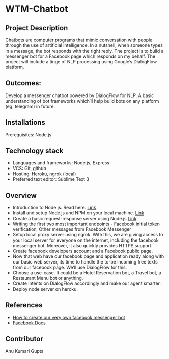 # WTM-Chatbot

## Project Description

Chatbots are computer programs that mimic conversation with people through the use of artificial intelligence. In a nutshell, when someone types in a message, the bot responds with the right reply. The project is to build a messenger bot for a Facebook page which responds on my behalf. The project will include a tinge of NLP processing using Google’s DialogFlow platform.

## Outcomes:

Develop a messenger chatbot powered by DialogFlow for NLP. A basic understanding of bot frameworks which’ll help build bots on any platform (eg. telegram) in future.

## Installations

Prerequisites: Node.js

## Technology stack

- Languages and frameworks: Node.js, Express
- VCS: Git, github
- Hosting: Heroku, ngrok (local)
- Preferred text editor: Sublime Text 3

## Overview

- Introduction to Node.js. Read here. [Link](https://codeburst.io/the-only-nodejs-introduction-youll-ever-need-d969a47ef219)
- Install and setup Node.js and NPM on your local machine. [Link](https://codeburst.io/getting-started-with-node-js-a-beginners-guide-b03e25bca71b)
- Create a basic request-response server using Node.js [Link](https://codeburst.io/getting-started-with-node-js-a-beginners-guide-b03e25bca71b)
- Writing the first two most important endpoints - Facebook initial token verification, Other messages from Facebook Messenger
- Setup local proxy server using ngrok. With this, we are giving access to your local server for everyone on the internet, including the facebook messenger bot. Moreover, it also quickly provides HTTPS support.
- Create facebook developers account and a Facebook public page. 
- Now that web have our facebook page and application ready along with our basic web server, its time to handle the to-be incoming free texts from our facebook page. We’ll use DialogFlow for this.
- Choose a use-case. It could be a Hotel Reservation bot, a Travel bot, a Restaurant Menu bot or anything.
- Create intents on DialogFlow accordingly and make our agent smarter.
- Deploy node server on heroku.

## References

- [How to create our very own facebook messenger bot](https://medium.com/crowdbotics/how-to-create-your-very-own-facebook-messenger-bot-with-dialogflow-and-node-js-in-just-one-day-f5f2f5792be5)
- [Facebook Docs](https://developers.facebook.com/docs/messenger-platform/getting-started)

## Contributor

Anu Kumari Gupta

